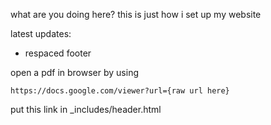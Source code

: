 what are you doing here? this is just how i set up my website

latest updates:
- respaced footer

open a pdf in browser by using
```
https://docs.google.com/viewer?url={raw url here}
```
put this link in _includes/header.html